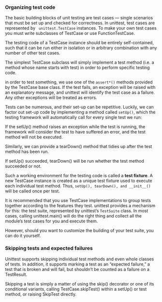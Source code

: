 ### Organizing test code

The basic building blocks of unit testing are test cases — single scenarios that must be set up and checked for
correctness. In unittest, test cases are represented by ` unittest.TestCase` instances. To make your own test cases you
must write subclasses of TestCase or use FunctionTestCase.

The testing code of a TestCase instance should be entirely self-contained, such that it can be run either in isolation
or in arbitrary combination with any number of other test cases.

The simplest TestCase subclass will simply implement a test method (i.e. a method whose name starts with test) in order
to perform specific testing code.

in order to test something, we use one of the `assert*()` methods provided by the TestCase base class. If the test
fails, an exception will be raised with an explanatory message, and unittest will identify the test case as a failure.
Any other exceptions will be treated as errors.

Tests can be numerous, and their set-up can be repetitive. Luckily, we can factor out set-up code by implementing a
method called `setUp()`, which the testing framework will automatically call for every single test we run:

If the setUp() method raises an exception while the test is running, the framework will consider the test to have
suffered an error, and the test method will not be executed.

Similarly, we can provide a tearDown() method that tidies up after the test method has been run.

If setUp() succeeded, tearDown() will be run whether the test method succeeded or not.

Such a working environment for the testing code is called a **test fixture**. A new TestCase instance is created as a
unique test fixture used to execute each individual test method. Thus, `setUp(), tearDown(), and __init__()` will be
called once per test.

It is recommended that you use TestCase implementations to group tests together according to the features they test.
unittest provides a mechanism for this: the test suite, represented by unittest’s `TestSuite` class. In most cases,
calling unittest.main() will do the right thing and collect all the module’s test cases for you and execute them.

However, should you want to customize the building of your test suite, you can do it yourself.

### Skipping tests and expected failures

Unittest supports skipping individual test methods and even whole classes of tests. In addition, it supports marking a
test as an “expected failure,” a test that is broken and will fail, but shouldn’t be counted as a failure on a
TestResult.

Skipping a test is simply a matter of using the skip() decorator or one of its conditional variants, calling
TestCase.skipTest() within a setUp() or test method, or raising SkipTest directly.

